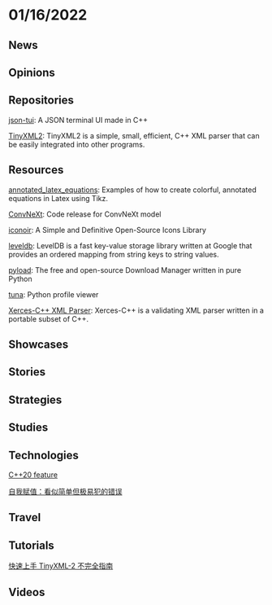 # 01/16/2022

## News

## Opinions

## Repositories
[json-tui](https://github.com/ArthurSonzogni/json-tui): A JSON terminal UI made in C++

[TinyXML2](https://github.com/leethomason/tinyxml2): TinyXML2 is a simple, small, efficient, C++ XML parser that can be easily integrated into other programs.

## Resources
[annotated_latex_equations](https://github.com/synercys/annotated_latex_equations): Examples of how to create colorful, annotated equations in Latex using Tikz.

[ConvNeXt](https://github.com/facebookresearch/ConvNeXt): Code release for ConvNeXt model

[iconoir](https://github.com/lucaburgio/iconoir): A Simple and Definitive Open-Source Icons Library

[leveldb](https://github.com/google/leveldb): LevelDB is a fast key-value storage library written at Google that provides an ordered mapping from string keys to string values.

[pyload](https://github.com/pyload/pyload): The free and open-source Download Manager written in pure Python

[tuna](https://github.com/nschloe/tuna): Python profile viewer

[Xerces-C++ XML Parser](https://xerces.apache.org/xerces-c/): Xerces-C++ is a validating XML parser written in a portable subset of C++.

## Showcases


## Stories


## Strategies


## Studies

## Technologies
[C++20 feature](https://juejin.cn/post/7018438038359375902)

[自我赋值：看似简单但极易犯的错误](https://juejin.cn/post/6996871128740315173)

## Travel

## Tutorials
[快速上手 TinyXML-2 不完全指南](https://juejin.cn/post/7050857296116580388)

## Videos

